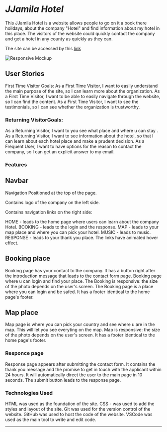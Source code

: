 # *JJamila Hotel*

This JJamila Hotel is a website allows people to go on it a book there hoildays, about the company "Hotel" and find information about my hotel in this place. The visitors of the website could quickly contact the company and get a hotel in any county as quickly as they can.

The site can be accessed by this [link](jjmaila.github.io)

![Responsive Mockup](documentation/responsive_mockup.png)

## User Stories
First Time Visitor Goals:
As a First Time Visitor, I want to easily understand the main purpose of the site, so I can learn more about the organization.
As a First Time Visitor, I want to be able to easily navigate through the website, so I can find the content.
As a First Time Visitor, I want to see the testimonials, so I can see whether the organization is trustworthy.

### Returning VisitorGoals:
As a Returning Visitor, I want to you see what place and where u can stay .
As a Returning Visitor, I want to see information about the hotel, so that I can learn about each hotel place and make a prudent decision.
As a Frequent User, I want to have options for the reason to contact the company, so I can get an explicit answer to my email.

### Features
## Navbar
Navigation
Positioned at the top of the page.

Contains logo of the company on the left side.

Contains navigation links on the right side:

HOME - leads to the home page where users can learn about the company Hotel.
BOOKING - leads to the login and the response.
MAP - leads to your map place and where you can pick your hotel.
MUSIC - leads to music.
RESPONSE - leads to your thank you place.
The links have animated hover effect.

## Booking place 
Booking page has your contact to the company.
It has a button right after the introduction message that leads to the contact form page.
Booking page where u can login and find your place.
The Booking is responsive: the size of the photo depends on the user's screen.
The Booking page is a place where you can login and be safed. 
It has a footer identical to the home page's footer.

## Map place 
Map page is where you can pick your country and see where u are in the map. 
This will let you see everyting on the map.
Map is responsive: the size of the photo depends on the user's screen.
It has a footer identical to the home page's footer.

### Responce page
Response page appears after submitting the contact form.
It contains the thank you message and the promise to get in touch with the applicant within 24 hours.
It will automatically direct the user to the main page in 10 seconds.
The submit button leads to the response page.​


### Technologies Used
  HTML was used as the foundation of the site.
  CSS - was used to add the styles and layout of the site.
  Git was used for the version control of the website.
  GitHub was used to host the code of the website.
  VSCode was used as the main tool to write and edit code.

---
